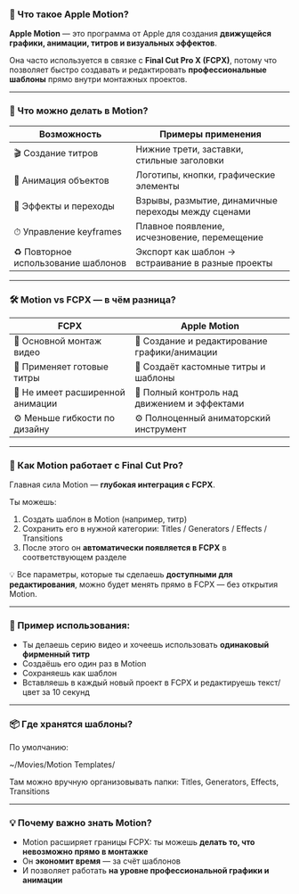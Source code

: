 ### **🔹 Что такое Apple Motion?**

**Apple Motion** — это программа от Apple для создания **движущейся графики, анимации, титров и визуальных эффектов**.

Она часто используется в связке с **Final Cut Pro X (FCPX)**, потому что позволяет быстро создавать и редактировать **профессиональные шаблоны** прямо внутри монтажных проектов.

---

### **🎯 Что можно делать в Motion?**

| **Возможность** | **Примеры применения** |
| --- | --- |
| 🎬 Создание титров | Нижние трети, заставки, стильные заголовки |
| 🔁 Анимация объектов | Логотипы, кнопки, графические элементы |
| 🎨 Эффекты и переходы | Взрывы, размытие, динамичные переходы между сценами |
| ⏱ Управление keyframes | Плавное появление, исчезновение, перемещение |
| ♻ Повторное использование шаблонов | Экспорт как шаблон → встраивание в разные проекты |

---

### **🛠 Motion vs FCPX — в чём разница?**

| **FCPX** | **Apple Motion** |
| --- | --- |
| 🔹 Основной монтаж видео | 🔹 Создание и редактирование графики/анимации |
| 🔸 Применяет готовые титры | 🔸 Создаёт кастомные титры и шаблоны |
| 🔸 Не имеет расширенной анимации | 🔸 Полный контроль над движением и эффектами |
| ⚙ Меньше гибкости по дизайну | ⚙ Полноценный аниматорский инструмент |

---

### **🔗 Как Motion работает с Final Cut Pro?**

Главная сила Motion — **глубокая интеграция с FCPX**.

Ты можешь:

1. Создать шаблон в Motion (например, титр)
2. Сохранить его в нужной категории: Titles / Generators / Effects / Transitions
3. После этого он **автоматически появляется в FCPX** в соответствующем разделе

💡 Все параметры, которые ты сделаешь **доступными для редактирования**, можно будет менять прямо в FCPX — без открытия Motion.

---

### **🔐 Пример использования:**

- Ты делаешь серию видео и хочеешь использовать **одинаковый фирменный титр**
- Создаёшь его один раз в Motion
- Сохраняешь как шаблон
- Вставляешь в каждый новый проект в FCPX и редактируешь текст/цвет за 10 секунд

---

### **📦 Где хранятся шаблоны?**

По умолчанию:

~/Movies/Motion Templates/

Там можно вручную организовывать папки: Titles, Generators, Effects, Transitions

---

### **💡 Почему важно знать Motion?**

- Motion расширяет границы FCPX: ты можешь **делать то, что невозможно прямо в монтажке**
- Он **экономит время** — за счёт шаблонов
- И позволяет работать **на уровне профессиональной графики и анимации**